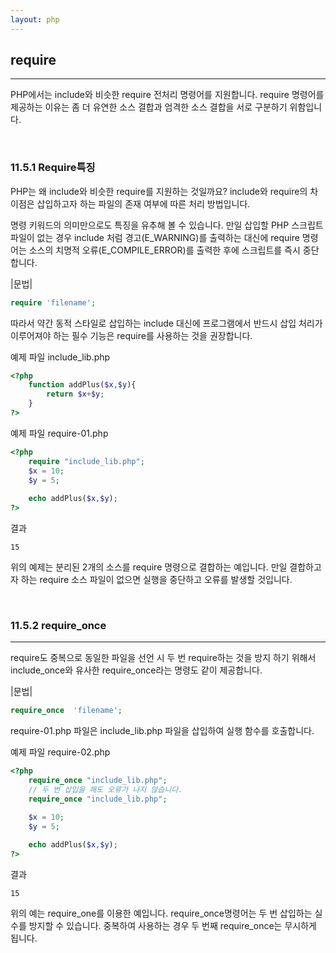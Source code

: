 ```yaml
---
layout: php
---
```

## require
<hr>

PHP에서는 include와 비슷한 require 전처리 명령어를 지원합니다. require 명령어를 제공하는 이유는 좀 더 유연한 소스 결합과 엄격한 소스 결합을 서로 구분하기 위함입니다.  

<br>

### 11.5.1 Require특징  
PHP는 왜 include와 비슷한 require를 지원하는 것일까요? include와 require의 차이점은 삽입하고자 하는 파일의 존재 여부에 따른 처리 방법입니다. 

명령 키워드의 의미만으로도 특징을 유추해 볼 수 있습니다. 만일 삽입할 PHP 스크립트 파일이 없는 경우 include 처럼 경고(E_WARNING)를 출력하는 대신에 require 명령어는 소스의 치명적 오류(E_COMPILE_ERROR)를 출력한 후에 스크립트를 즉시 중단합니다.  

|문법|
```php
require 'filename';
```

따라서 약간 동적 스타일로 삽입하는 include 대신에 프로그램에서 반드시 삽입 처리가 이루어져야 하는 필수 기능은 require를 사용하는 것을 권장합니다.  

예제 파일 include_lib.php
```php
<?php
	function addPlus($x,$y){
		return $x+$y;
	}
?>
```

예제 파일 require-01.php
```php
<?php
	require "include_lib.php";
	$x = 10;
	$y = 5;
	
	echo addPlus($x,$y);
?>
```

결과
```
15
```

위의 예제는 분리된 2개의 소스를 require 명령으로 결합하는 예입니다. 만일 결합하고자 하는 require 소스 파일이 없으면 실행을 중단하고 오류를 발생할 것입니다.  

<br>

### 11.5.2 require_once
<hr>

require도 중복으로 동일한 파일을 선언 시 두 번 require하는 것을 방지 하기 위해서 include_once와 유사한 require_once라는 명령도 같이 제공합니다.  

|문법|
```php
require_once  'filename';
```

require-01.php 파일은 include_lib.php 파일을 삽입하여 실행 함수를 호출합니다.  

예제 파일 require-02.php
```php
<?php
	require_once "include_lib.php";
	// 두 번 삽입을 해도 오류가 나지 않습니다.
	require_once "include_lib.php";

	$x = 10;
	$y = 5;
	
	echo addPlus($x,$y);
?>
```

결과
```
15
```

위의 예는 require_one를 이용한 예입니다. require_once명령어는 두 번 삽입하는 실수를 방지할 수 있습니다. 중복하여 사용하는 경우 두 번째 require_once는 무시하게 됩니다.  

<br><br>
